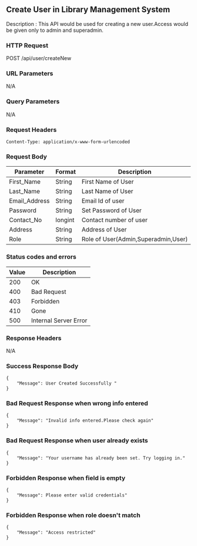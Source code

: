 ## Create User in Library Management System
Description : This API would be used for creating a new user.Access would be given only to admin and superadmin.

### HTTP Request
POST /api/user/createNew

### URL Parameters
N/A

### Query Parameters
N/A


### Request Headers
```
Content-Type: application/x-www-form-urlencoded
```

### Request Body
| Parameter    | Format | Description                                |
|--------------|--------|--------------------------------------------|
| First_Name   | String | First Name of User |
| Last_Name    | String | Last Name of User |
| Email_Address| String | Email Id of user  |
| Password     | String | Set Password of User |
| Contact_No   | longint| Contact number of user |
| Address      | String | Address of User       |
| Role         | String | Role of User(Admin,Superadmin,User) |


### Status codes and errors
| Value | Description           |
|-------|-----------------------|
| 200   | OK                    |
| 400   | Bad Request           |
| 403   | Forbidden             |
| 410   | Gone                  |
| 500   | Internal Server Error |

### Response Headers
N/A

### Success Response Body
```
{
    "Message": User Created Successfully "
}
```

### Bad Request Response when wrong info entered
```
{
    "Message": "Invalid info entered.Please check again"
}
```

### Bad Request Response when user already exists
```
{
    "Message": "Your username has already been set. Try logging in."
}
```

### Forbidden Response when field is empty
```
{
    "Message": Please enter valid credentials"
}
```
### Forbidden Response when role doesn't match
```
{
    "Message": "Access restricted"
}
```
